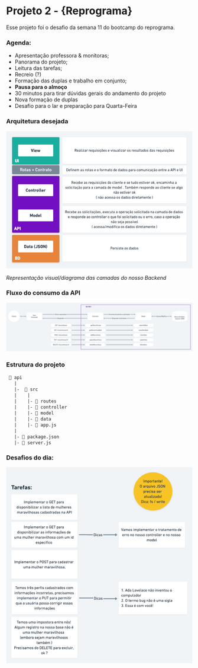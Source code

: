 # Projeto 2 - {Reprograma}

Esse projeto foi o desafio da semana 11 do bootcamp do reprograma. 

### Agenda:

- Apresentação professora & monitoras;
- Panorama do projeto;
- Leitura das tarefas;
- Recreio (?)
- Formação das duplas e trabalho em conjunto;
- **Pausa para o almoço**
- 30 minutos para tirar dúvidas gerais do andamento do projeto
- Nova formação de duplas
- Desafio para o lar e preparação para Quarta-Feira

### Arquitetura desejada

![assets/resposabilidades.png](assets/responsabilidades.png)

*Representação visual/diagrama das camadas do nosso Backend*

### Fluxo do consumo da API

![assets/fluxo.png](assets/fluxo.png)

### Estrutura do projeto


```
 📁 api
   |
   |-  📁 src
   |    |  
   |    |- 📁 routes
   |    |- 📁 controller
   |    |- 📁 model
   |    |- 📁 data
   |    |- 📄 app.js
   |
   |- 📄 package.json 
   |- 📄 server.js
```


### Desafios do dia:

![assets/tarefas.png](assets/tarefas.png)

